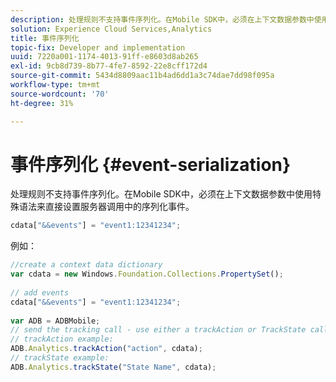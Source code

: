 ```yaml
---
description: 处理规则不支持事件序列化。在Mobile SDK中，必须在上下文数据参数中使用特殊语法来直接设置服务器调用中的序列化事件。
solution: Experience Cloud Services,Analytics
title: 事件序列化
topic-fix: Developer and implementation
uuid: 7220a001-1174-4013-91ff-e8603d8ab265
exl-id: 9cb8d739-8b77-4fe7-8592-22e8cff172d4
source-git-commit: 5434d8809aac11b4ad6dd1a3c74dae7dd98f095a
workflow-type: tm+mt
source-wordcount: '70'
ht-degree: 31%

---
```


# 事件序列化 {#event-serialization}

处理规则不支持事件序列化。在Mobile SDK中，必须在上下文数据参数中使用特殊语法来直接设置服务器调用中的序列化事件。

```js
cdata["&&events"] = "event1:12341234";
```

例如：

```js
//create a context data dictionary 
var cdata = new Windows.Foundation.Collections.PropertySet(); 
 
// add events 
cdata["&&events"] = "event1:12341234"; 
 
var ADB = ADBMobile; 
// send the tracking call - use either a trackAction or TrackState call. 
// trackAction example: 
ADB.Analytics.trackAction("action", cdata); 
// trackState example: 
ADB.Analytics.trackState("State Name", cdata);
```
